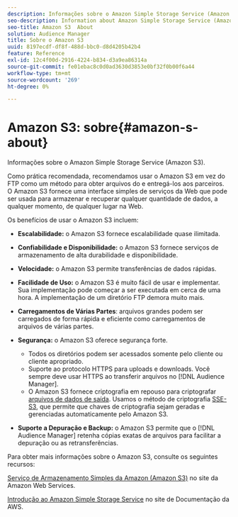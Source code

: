 ```yaml
---
description: Informações sobre o Amazon Simple Storage Service (Amazon S3).
seo-description: Information about Amazon Simple Storage Service (Amazon S3).
seo-title: Amazon S3  About
solution: Audience Manager
title: Sobre o Amazon S3
uuid: 8197ecdf-df8f-488d-bbc0-d8d4205b42b4
feature: Reference
exl-id: 12c4f00d-2916-4224-b834-d3a9ea86314a
source-git-commit: fe01ebac8c0d0ad3630d3853e0bf32f0b00f6a44
workflow-type: tm+mt
source-wordcount: '269'
ht-degree: 0%

---
```


# Amazon S3: sobre{#amazon-s-about}

Informações sobre o Amazon Simple Storage Service (Amazon S3).

Como prática recomendada, recomendamos usar o Amazon S3 em vez do FTP como um método para obter arquivos do e entregá-los aos parceiros. O Amazon S3 fornece uma interface simples de serviços da Web que pode ser usada para armazenar e recuperar qualquer quantidade de dados, a qualquer momento, de qualquer lugar na Web.

Os benefícios de usar o Amazon S3 incluem:

* **Escalabilidade:** o Amazon S3 fornece escalabilidade quase ilimitada.
* **Confiabilidade e Disponibilidade:** o Amazon S3 fornece serviços de armazenamento de alta durabilidade e disponibilidade.
* **Velocidade:** o Amazon S3 permite transferências de dados rápidas.
* **Facilidade de Uso:** o Amazon S3 é muito fácil de usar e implementar. Sua implementação pode começar a ser executada em cerca de uma hora. A implementação de um diretório FTP demora muito mais.
* **Carregamentos de Várias Partes**: arquivos grandes podem ser carregados de forma rápida e eficiente como carregamentos de arquivos de várias partes.
* **Segurança:** o Amazon S3 oferece segurança forte.

   * Todos os diretórios podem ser acessados somente pelo cliente ou cliente apropriado.
   * Suporte ao protocolo HTTPS para uploads e downloads. Você sempre deve usar HTTPS ao transferir arquivos no [!DNL Audience Manager].
   * O Amazon S3 fornece criptografia em repouso para criptografar [arquivos de dados de saída](../integration/receiving-audience-data/batch-outbound-transfers/outbound-file-name-contents.md). Usamos o método de criptografia [SSE-S3](https://docs.aws.amazon.com/AmazonS3/latest/dev/serv-side-encryption.html), que permite que chaves de criptografia sejam geradas e gerenciadas automaticamente pelo Amazon S3.

* **Suporte a Depuração e Backup:** o Amazon S3 permite que o [!DNL Audience Manager] retenha cópias exatas de arquivos para facilitar a depuração ou as retransferências.

Para obter mais informações sobre o Amazon S3, consulte os seguintes recursos:

[Serviço de Armazenamento Simples da Amazon (Amazon S3)](https://aws.amazon.com/s3/) no site da Amazon Web Services.

[Introdução ao Amazon Simple Storage Service](https://docs.aws.amazon.com/AmazonS3/latest/gsg/GetStartedWithS3.html) no site de Documentação da AWS.
